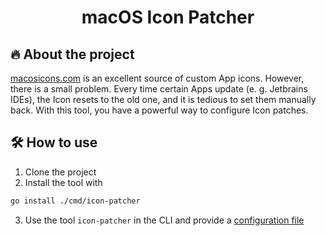 <h1 align="center">macOS Icon Patcher</h1>

## 🔥 About the project

[macosicons.com](https://macosicons.com/#/) is an excellent source of custom App icons. However, there is a small problem. Every time certain Apps update (e. g. Jetbrains IDEs), the Icon resets to the old one, and it is tedious to set them manually back. With this tool, you have a powerful way to configure Icon patches.

## 🛠 How to use

1. Clone the project
2. Install the tool with
```bash
go install ./cmd/icon-patcher
```
3. Use the tool `icon-patcher` in the CLI and provide a [configuration file](https://github.com/Gebes/IconPatcher/blob/main/examples/config.yaml)